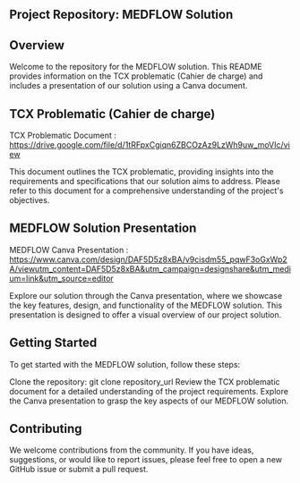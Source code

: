 ## Project Repository: MEDFLOW Solution


## Overview
Welcome to the repository for the MEDFLOW solution. This README provides information on the TCX problematic (Cahier de charge) and includes a presentation of our solution using a Canva document.

## TCX Problematic (Cahier de charge)

TCX Problematic Document : https://drive.google.com/file/d/1tRFpxCgiqn6ZBCOzAz9LzWh9uw_moVIc/view

This document outlines the TCX problematic, providing insights into the requirements and specifications that our solution aims to address. Please refer to this document for a comprehensive understanding of the project's objectives.

## MEDFLOW Solution Presentation

MEDFLOW Canva Presentation : https://www.canva.com/design/DAF5D5z8xBA/v9cisdm55_pqwF3oGxWp2A/viewutm_content=DAF5D5z8xBA&utm_campaign=designshare&utm_medium=link&utm_source=editor

Explore our solution through the Canva presentation, where we showcase the key features, design, and functionality of the MEDFLOW solution. This presentation is designed to offer a visual overview of our project solution.

## Getting Started
To get started with the MEDFLOW solution, follow these steps:

Clone the repository: git clone repository_url
Review the TCX problematic document for a detailed understanding of the project requirements.
Explore the Canva presentation to grasp the key aspects of our MEDFLOW solution.

## Contributing
We welcome contributions from the community. If you have ideas, suggestions, or would like to report issues, please feel free to open a new GitHub issue or submit a pull request.
